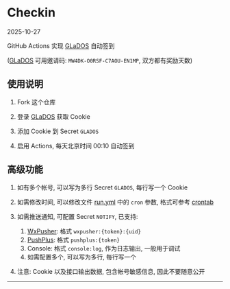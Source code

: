 # Checkin
2025-10-27

GitHub Actions 实现 [GLaDOS][glados] 自动签到

([GLaDOS][glados] 可用邀请码: `MW4DK-O0RSF-C7AOU-EN1MP`, 双方都有奖励天数)

## 使用说明

1. Fork 这个仓库

1. 登录 [GLaDOS][glados] 获取 Cookie

1. 添加 Cookie 到 Secret `GLADOS`

1. 启用 Actions, 每天北京时间 00:10 自动签到

## 高级功能

1. 如有多个帐号, 可以写为多行 Secret `GLADOS`, 每行写一个 Cookie

1. 如需修改时间, 可以修改文件 [run.yml](.github/workflows/run.yml#L7) 中的 `cron` 参数, 格式可参考 [crontab]

1. 如需推送通知, 可配置 Secret `NOTIFY`, 已支持:
    1. [WxPusher][wxpusher]: 格式 `wxpusher:{token}:{uid}`
    1. [PushPlus][pushplus]: 格式 `pushplus:{token}`
    1. Console: 格式 `console:log`, 作为日志输出, 一般用于调试
    1. 如需配置多个, 可以写为多行, 每行写一个

1. 注意: Cookie 以及接口输出数据, 包含帐号敏感信息, 因此不要随意公开

---

[glados]: https://github.com/glados-network/GLaDOS
[crontab]: https://crontab.guru/
[pushplus]: https://www.pushplus.plus/
[wxpusher]: https://wxpusher.zjiecode.com/
